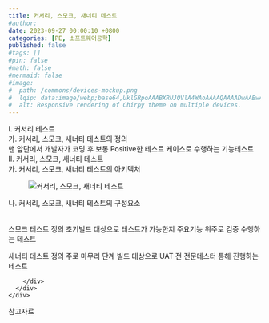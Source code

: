```yaml
---
title: 커서리, 스모크, 새너티 테스트
#author: 
date: 2023-09-27 00:00:10 +0800
categories: [PE, 소프트웨어공학]
published: false
#tags: []
#pin: false
#math: false
#mermaid: false
#image:
#  path: /commons/devices-mockup.png
#  lqip: data:image/webp;base64,UklGRpoAAABXRUJQVlA4WAoAAAAQAAAADwAABwAAQUxQSDIAAAARL0AmbZurmr57yyIiqE8oiG0bejIYEQTgqiDA9vqnsUSI6H+oAERp2HZ65qP/VIAWAFZQOCBCAAAA8AEAnQEqEAAIAAVAfCWkAALp8sF8rgRgAP7o9FDvMCkMde9PK7euH5M1m6VWoDXf2FkP3BqV0ZYbO6NA/VFIAAAA
#  alt: Responsive rendering of Chirpy theme on multiple devices.
---
```


<div class="post-wrap">
  <div class="para">
    <div class="para-title">
      I. 커서리 테스트 
    </div>
    <div class="para-cntnt">
      <div class="para">
        <div class="para-title">
          가. 커서리, 스모크, 새너티 테스트의 정의
        </div>
        <div class="para-cntnt">
            맨 앞단에서 개발자가 코딩 후 보통 Positive한 테스트 케이스로 수행하는 기능테스트
        </div>
      </div>
    </div>
  </div>
  
  <div class="para">
    <div class="para-title">
      II. 커서리, 스모크, 새너티 테스트
    </div>
    <div class="para-cntnt">
      <div class="para">
        <div class="para-title">
          가. 커서리, 스모크, 새너티 테스트의 아키텍처
        </div>
        <div class="para-cntnt">
          <figure class="post-figure">
            <img src="/assets/img/posts/커서리,-스모크,-새너티-테스트.png" alt="커서리, 스모크, 새너티 테스트">
<!--            <figcaption>Source: Unveiling the Metaverse: Exploring Emerging Trends, Multifaceted Perspectives, and Future Challenges</figcaption>-->
          </figure>
        </div>
      </div>
      <div class="para">
        <div class="para-title">
          나. 커서리, 스모크, 새너티 테스트의 구성요소
        </div>
        <div class="para-cntnt">
          <table class="post-table">
          </table>
          
스모크 테스트
정의
  초기빌드 대상으로 테스트가 가능한지 주요기능 위주로 검증 수행하는 테스트

새너티 테스트
정의
  주로 마무리 단계 빌드 대상으로 UAT 전 전문테스터 통해 진행하는 테스트

        </div>
      </div>
    </div>
  </div>

  <div class="refr-wrap">
    <div class="refr-title">
        참고자료
    </div>
    <ol class="refr-list">
    <!--    <li>(나현식, 최대선) <a target="_blank" href="https://scienceon.kisti.re.kr/commons/util/originalView.do?cn=JAKO202225948430499&oCn=JAKO202225948430499&dbt=JAKO&journal=NJOU00291864">메타버스 보안 위협 요소 및 대응 방안 검토</a></li>-->
    <!--    <li>(M. Uddin, S. Manickam, H. Ullah, M. Obaidat and A. Dandoush) <a target="_blank" href="https://ieeexplore.ieee.org/abstract/document/10138386">Unveiling the Metaverse: Exploring Emerging Trends, Multifaceted Perspectives, and Future Challenges</a></li>-->
    </ol>
  </div>
</div>
